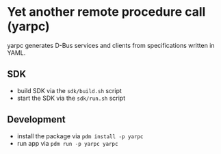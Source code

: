 # Yet another remote procedure call (yarpc)

yarpc generates D-Bus services and clients from specifications written in YAML.

## SDK
- build SDK via the `sdk/build.sh` script
- start the SDK via the `sdk/run.sh` script

## Development
- install the package via `pdm install -p yarpc`
- run app via `pdm run -p yarpc yarpc`
